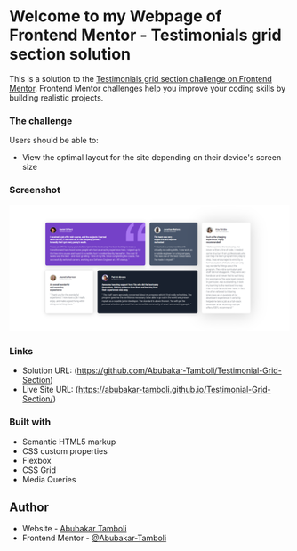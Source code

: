 # Welcome to my Webpage of Frontend Mentor - Testimonials grid section solution

This is a solution to the [Testimonials grid section challenge on Frontend Mentor](https://www.frontendmentor.io/challenges/testimonials-grid-section-Nnw6J7Un7). Frontend Mentor challenges help you improve your coding skills by building realistic projects. 

### The challenge

Users should be able to:

- View the optimal layout for the site depending on their device's screen size

### Screenshot

![](./images/screenshot-Testimonial.png)

### Links

- Solution URL: (https://github.com/Abubakar-Tamboli/Testimonial-Grid-Section)
- Live Site URL: (https://abubakar-tamboli.github.io/Testimonial-Grid-Section/)

### Built with

- Semantic HTML5 markup
- CSS custom properties
- Flexbox
- CSS Grid
- Media Queries

## Author

- Website - [Abubakar Tamboli ](https://github.com/Abubakar-Tamboli)
- Frontend Mentor - [@Abubakar-Tamboli](https://www.frontendmentor.io/profile/Abubakar-Tamboli)

